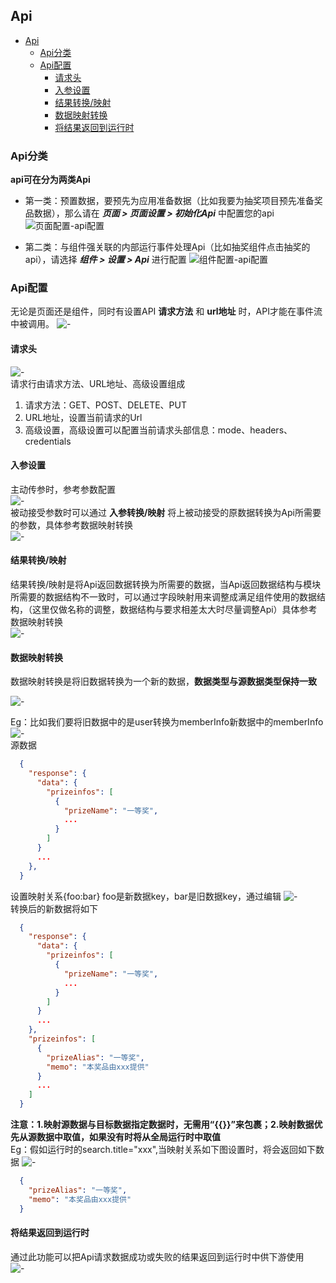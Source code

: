 ## Api

- [Api](#api)
  - [Api分类](#api分类)
  - [Api配置](#api配置)
    - [请求头](#请求头)
    - [入参设置](#入参设置)
    - [结果转换/映射](#结果转换映射)
    - [数据映射转换](#数据映射转换)
    - [将结果返回到运行时](#将结果返回到运行时)

### Api分类
  **api可在分为两类Api**
  - 第一类：预置数据，要预先为应用准备数据（比如我要为抽奖项目预先准备奖品数据），那么请在 ***页面 > 页面设置 > 初始化Api*** 中配置您的api
    ![页面配置-api配置](./api_1.png)
  
  - 第二类：与组件强关联的内部运行事件处理Api（比如抽奖组件点击抽奖的api），请选择   ***组件 > 设置 > Api*** 进行配置
    ![组件配置-api配置](./api_2.png)


### Api配置
  无论是页面还是组件，同时有设置API **请求方法** 和 **url地址** 时，API才能在事件流中被调用。
  ![-](./api_3.png)
  #### 请求头
  ![-](./api_4.png)<br/>
  请求行由请求方法、URL地址、高级设置组成
  1. 请求方法：GET、POST、DELETE、PUT
  2. URL地址，设置当前请求的Url
  3. 高级设置，高级设置可以配置当前请求头部信息：mode、headers、credentials
  #### 入参设置 
  主动传参时，参考参数配置<br />
  ![-](./api_5.png)<br />
  被动接受参数时可以通过 **入参转换/映射** 将上被动接受的原数据转换为Api所需要的参数，具体参考数据映射转换<br />
  ![-](./api_6.png)<br />
  #### 结果转换/映射  
  结果转换/映射是将Api返回数据转换为所需要的数据，当Api返回数据结构与模块所需要的数据结构不一致时，可以通过字段映射用来调整成满足组件使用的数据结构，（这里仅做名称的调整，数据结构与要求相差太大时尽量调整Api）具体参考数据映射转换<br />
  ![-](./api_7.png)<br />
  #### 数据映射转换 
  数据映射转换是将旧数据转换为一个新的数据，**数据类型与源数据类型保持一致**<br />
    
  ![-](./api_8.png)<br />

  Eg：比如我们要将旧数据中的是user转换为memberInfo新数据中的memberInfo
  ![-](./api_9.png)<br />
  源数据
  ```json
    {
      "response": {
        "data": {
          "prizeinfos": [
            {
              "prizeName": "一等奖",
              ...
            }
          ]
        }
        ...
      },
    }

  ```
  设置映射关系{foo:bar} foo是新数据key，bar是旧数据key，通过编辑 
  ![-](./api_10.png)<br />
  转换后的新数据将如下<br />
  ```json
    {
      "response": {
        "data": {
          "prizeinfos": [
            {
              "prizeName": "一等奖",
              ...
            }
          ]
        }
        ...
      },
      "prizeinfos": [
        {
          "prizeAlias": "一等奖",
          "memo": "本奖品由xxx提供"
        }
        ...
      ]
    }
  ```
  **注意：1.映射源数据与目标数据指定数据时，无需用“{{}}”来包裹；2.映射数据优先从源数据中取值，如果没有时将从全局运行时中取值** <br />
  Eg：假如运行时的search.title="xxx",当映射关系如下图设置时，将会返回如下数据
  ![-](./api_11.png)<br />
  ```json
    {
      "prizeAlias": "一等奖",
      "memo": "本奖品由xxx提供"
    }
  ```

  #### 将结果返回到运行时
  通过此功能可以把Api请求数据成功或失败的结果返回到运行时中供下游使用<br />
  ![-](./api_12.png)<br />